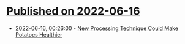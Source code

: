# [Published on 2022-06-16](index.md)

* [2022-06-16, 00:26:00](https://soylentnews.org/article.pl?sid=22/06/15/0242256&from=rss) - [New Processing Technique Could Make Potatoes Healthier](https://soylentnews.org/article.pl?sid=22/06/15/0242256&from=rss)
